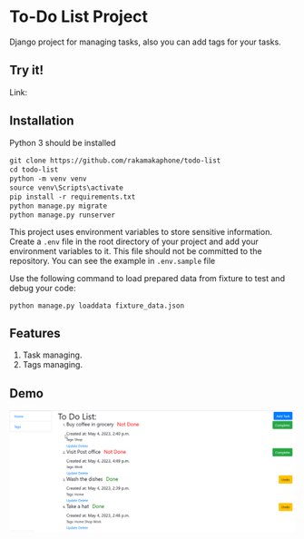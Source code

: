 # To-Do List Project 

Django project for managing tasks, 
also you can add tags for your tasks.

## Try it!

Link:

## Installation

Python 3 should be installed

    git clone https://github.com/rakamakaphone/todo-list
    cd todo-list
    python -m venv venv
    source venv\Scripts\activate
    pip install -r requirements.txt
    python manage.py migrate
    python manage.py runserver

This project uses environment variables to store sensitive information.
Create a `.env` file in the root directory of your project and add your environment variables to it. This file should not be committed to the repository.
You can see the example in `.env.sample` file


Use the following command to load prepared data from fixture to test and debug your code:

    python manage.py loaddata fixture_data.json

## Features

1. Task managing.
2. Tags managing.


## Demo

![demo.png](demo.png)


